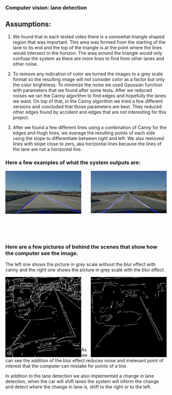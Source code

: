 ### Computer vision: lane detection

## Assumptions:

1. We found that in each tested video there is a somewhat triangle shaped region
that was important.
This area was formed from the starting of the lane to its end and the top of the
triangle is at the point where the lines would intersect in the horizon.
The area around the triangle would only confuse the system as there are more lines to
find from other lanes and other noise.

2. To remove any indication of color we turned the images to a grey scale format so
the resulting image will not consider color as a factor but only the color brightness.
To minimize the noise we used Gaussian function with parameters that we found
after some tests.
After we reduced noises we ran the Canny algorithm to find edges and hopefully
the lanes we want.
On top of that, in the Canny algorithm we tried a few different versions and
concluded that those parameters are best.
They reduced other edges found by accident and edges that are not interesting for
this project.

3. After we found a few different lines using a combination of Canny for the edges
and Hugh lines, we average the resulting points of each side using the slope to
differentiate between right and left. We also removed lines with slope close to
zero, aka horizontal lines because the lines of the lane are not a horizontal line.

### Here a few examples of what the system outputs are:

[<img align="left" width="47%" src="https://github.com/MortarDefender/CV-LaneDetection/blob/main/Demo%20Assets/sideRoadEX1.png" />][link]
[<img align="right" width="47%" src="https://github.com/MortarDefender/CV-LaneDetection/blob/main/Demo%20Assets/sideRoadEX2.png" />][link]

<br /><br /><br /><br /><br /><br /><br /><br /><br /><br /><br /><br />

### Here are a few pictures of behind the scenes that show how the computer see the image.
The left one shows the picture in grey scale without the blur effect with canny
and the right one shows the picture in grey scale with the blur effect.


[<img align="left" width="47%" height="250px" src="https://github.com/MortarDefender/CV-LaneDetection/blob/main/Demo%20Assets/roadWithNoise.png" />][link]
[<img align="right" width="47%" height="250px" src="https://github.com/MortarDefender/CV-LaneDetection/blob/main/Demo%20Assets/roadWithoutNoise.png" />][link]

<br /><br /><br /><br /><br /><br /><br /><br /><br /><br /><br /><br />

As we can see the addition of the blur effect reduces noise and irrelevant point of
interest that the computer can mistake for points of a line.

In addition to the lane detection we also implemented a change in lane detection,
when the car will shift lanes the system will inform the change and detect where the
change in lane is, shift to the right or to the left.


[link]: https://github.com/MortarDefender/CV-LaneDetection
